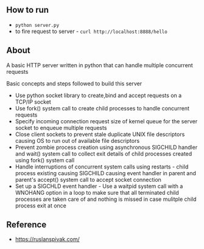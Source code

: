 ## How to run

- `python server.py`
- to fire request to server - `curl http://localhost:8888/hello`

## About

A basic HTTP server written in python that can handle multiple concurrent requests

Basic concepts and steps followed to build this server
 - Use python socket library to create,bind and accept requests on a TCP/IP socket
 - Use fork() system call to create child processes to handle concurrent requests
 - Specify incoming connection request size of kernel queue for the server socket to enqueue multiple requests
 - Close client sockets to prevent stale duplicate UNIX file descriptors causing OS to run out of available file descriptors
 - Prevent zombie process creation using asynchronous SIGCHILD handler and wait() system call to collect exit details of child processes created using fork() system call
 - Handle interruptions of concurrent system calls using restarts - child process existing causing SIGCHILD causing event handler in parent and parent's accept() system call to accept socket connection
 - Set up a SIGCHLD event handler - Use a waitpid system call with a WNOHANG option in a loop to make sure that all terminated child processes are taken care of and nothing is missed in case mulitple child process exit at once

## Reference
- https://ruslanspivak.com/